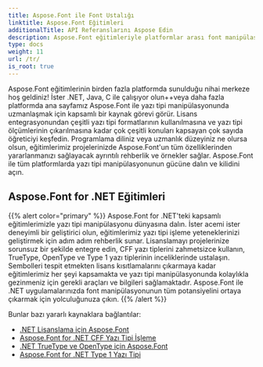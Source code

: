 ```yaml
---
title: Aspose.Font ile Font Ustalığı
linktitle: Aspose.Font Eğitimleri
additionalTitle: API Referanslarını Aspose Edin
description: Aspose.Font eğitimleriyle platformlar arası font manipülasyonunda ustalaşın. .NET'ten Java, C++ ve daha fazlasına kadar, yazı tipi işleme özelliklerinin kilidini zahmetsizce açın.
type: docs
weight: 11
url: /tr/
is_root: true
---
```


Aspose.Font eğitimlerinin birden fazla platformda sunulduğu nihai merkeze hoş geldiniz! İster .NET, Java, C ile çalışıyor olun++veya daha fazla platformda ana sayfamız Aspose.Font ile yazı tipi manipülasyonunda uzmanlaşmak için kapsamlı bir kaynak görevi görür. Lisans entegrasyonundan çeşitli yazı tipi formatlarının kullanılmasına ve yazı tipi ölçümlerinin çıkarılmasına kadar çok çeşitli konuları kapsayan çok sayıda öğreticiyi keşfedin. Programlama diliniz veya uzmanlık düzeyiniz ne olursa olsun, eğitimlerimiz projelerinizde Aspose.Font'un tüm özelliklerinden yararlanmanızı sağlayacak ayrıntılı rehberlik ve örnekler sağlar. Aspose.Font ile tüm platformlarda yazı tipi manipülasyonunun gücüne dalın ve kilidini açın.

## Aspose.Font for .NET Eğitimleri
{{% alert color="primary" %}}
Aspose.Font for .NET'teki kapsamlı eğitimlerimizle yazı tipi manipülasyonu dünyasına dalın. İster acemi ister deneyimli bir geliştirici olun, eğitimlerimiz yazı tipi işleme yeteneklerinizi geliştirmek için adım adım rehberlik sunar. Lisanslamayı projelerinize sorunsuz bir şekilde entegre edin, CFF yazı tiplerini zahmetsizce kullanın, TrueType, OpenType ve Type 1 yazı tiplerinin inceliklerinde ustalaşın. Sembolleri tespit etmekten lisans kısıtlamalarını çıkarmaya kadar eğitimlerimiz her şeyi kapsamakta ve yazı tipi manipülasyonunda kolaylıkla gezinmeniz için gerekli araçları ve bilgileri sağlamaktadır. Aspose.Font ile .NET uygulamalarınızda font manipülasyonunun tüm potansiyelini ortaya çıkarmak için yolculuğunuza çıkın.
{{% /alert %}}

Bunlar bazı yararlı kaynaklara bağlantılar:
 
- [.NET Lisanslama için Aspose.Font](./net/licensing/)
- [Aspose.Font for .NET CFF Yazı Tipi İşleme](./net/cff-font-handling/)
- [.NET TrueType ve OpenType için Aspose.Font](./net/truetype-opentype/)
- [Aspose.Font for .NET Type 1 Yazı Tipi](./net/aspose-font-net-type1-font/)